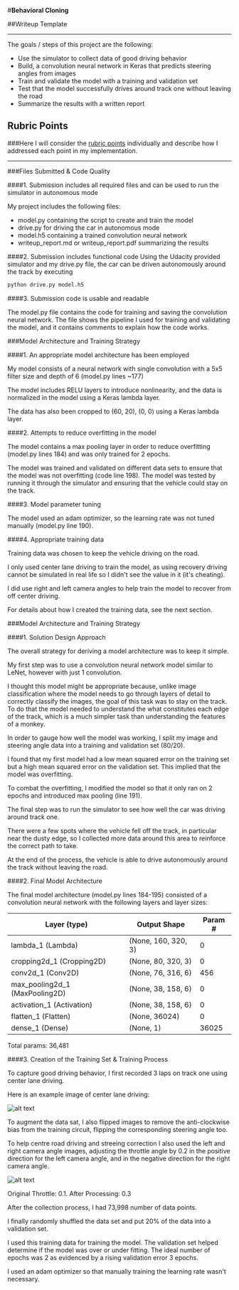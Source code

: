 #**Behavioral Cloning** 

##Writeup Template

---

The goals / steps of this project are the following:
* Use the simulator to collect data of good driving behavior
* Build, a convolution neural network in Keras that predicts steering angles from images
* Train and validate the model with a training and validation set
* Test that the model successfully drives around track one without leaving the road
* Summarize the results with a written report


[//]: # (Image References)

[image1]: ./examples/placeholder.png "Model Visualization"
[image2]: ./examples/placeholder.png "Grayscaling"
[image3]: ./examples/placeholder_small.png "Recovery Image"
[image4]: ./examples/placeholder_small.png "Recovery Image"
[image5]: ./examples/placeholder_small.png "Recovery Image"
[image6]: ./examples/placeholder_small.png "Normal Image"
[image7]: ./examples/placeholder_small.png "Flipped Image"

## Rubric Points
###Here I will consider the [rubric points](https://review.udacity.com/#!/rubrics/432/view) individually and describe how I addressed each point in my implementation.  

---
###Files Submitted & Code Quality

####1. Submission includes all required files and can be used to run the simulator in autonomous mode

My project includes the following files:
* model.py containing the script to create and train the model
* drive.py for driving the car in autonomous mode
* model.h5 containing a trained convolution neural network 
* writeup_report.md or writeup_report.pdf summarizing the results

####2. Submission includes functional code
Using the Udacity provided simulator and my drive.py file, the car can be driven autonomously around the track by executing 
```sh
python drive.py model.h5
```

####3. Submission code is usable and readable

The model.py file contains the code for training and saving the convolution neural network. The file shows the pipeline I used for training and validating the model, and it contains comments to explain how the code works.

###Model Architecture and Training Strategy

####1. An appropriate model architecture has been employed

My model consists of a neural network with single convolution with a 5x5 filter size 
and depth of 6 (model.py lines ~177) 

The model includes RELU layers to introduce nonlinearity, 
and the data is normalized in the model using a Keras lambda layer. 

The data has also been cropped to (60, 20), (0, 0) using a Keras lambda layer.

####2. Attempts to reduce overfitting in the model

The model contains a max pooling layer in order to reduce overfitting (model.py lines 184) and 
was only trained for 2 epochs.

The model was trained and validated on different data sets to ensure that the model was not overfitting (code line 198). 
The model was tested by running it through the simulator and ensuring that the vehicle could stay on the track.

####3. Model parameter tuning

The model used an adam optimizer, so the learning rate was not tuned manually (model.py line 190).

####4. Appropriate training data

Training data was chosen to keep the vehicle driving on the road. 

I only used center lane driving to train the model, 
as using recovery driving cannot be simulated in real life so I didn't see the value in it (it's cheating).

I did use right and left camera angles to help train the model to recover from off center driving.

For details about how I created the training data, see the next section. 

###Model Architecture and Training Strategy

####1. Solution Design Approach

The overall strategy for deriving a model architecture was to keep it simple. 

My first step was to use a convolution neural network model similar to LeNet, however with just 1
convolution.

I thought this model might be appropriate because, unlike image classification where the model needs to go through layers of detail to correctly classify the 
images, the goal of this task was to stay on the track. To do that the model needed to understand 
the what constitutes each edge of the track, which is a much simpler task than understanding the
features of a monkey.

In order to gauge how well the model was working, I split my image and steering angle 
data into a training and validation set (80/20). 

I found that my first model had a low mean squared error on the training set 
but a high mean squared error on the validation set. This implied that the model was overfitting. 

To combat the overfitting, I modified the model so that it only ran on 2 epochs and introduced max pooling (line 191).

The final step was to run the simulator to see how well the car was driving around track one. 

There were a few spots where the vehicle fell off the track, in particular 
near the dusty edge, so I collected more data around this area to reinforce 
the correct path to take.

At the end of the process, the vehicle is able to drive autonomously around the track without leaving the road.

####2. Final Model Architecture

The final model architecture (model.py lines 184-195) consisted of a convolution neural network with the following layers and layer sizes:


| Layer (type)                   | Output Shape        | Param # |
|--------------------------------|---------------------|---------|
| lambda_1 (Lambda)              | (None, 160, 320, 3) | 0       |
| cropping2d_1 (Cropping2D)      | (None, 80, 320, 3)  | 0       |
| conv2d_1 (Conv2D)              | (None, 76, 316, 6)  | 456     |
| max_pooling2d_1 (MaxPooling2D) | (None, 38, 158, 6)  | 0       |
| activation_1 (Activation)      | (None, 38, 158, 6)  | 0       |
| flatten_1 (Flatten)            | (None, 36024)       | 0       |
| dense_1 (Dense)                | (None, 1)           | 36025   |

Total params: 36,481

####3. Creation of the Training Set & Training Process

To capture good driving behavior, I first recorded 3 laps on track one 
using center lane driving. 

Here is an example image of center lane driving:

![alt text]("center_2017_04_10_16_06_26_145.jpg")

To augment the data sat, I also flipped images to remove the anti-clockwise 
bias from the training circuit, flipping the corresponding steering angle too.

To help centre road driving and streeing correction I also used the left and 
right camera angle images, adjusting the throttle angle by 0.2 in the 
positive direction for the left camera angle, and in the negative 
direction for the right camera angle.

![alt text]("center_2017_04_10_16_06_26_145.jpg")

Original Throttle: 0.1. After Processing: 0.3
 
After the collection process, I had 73,998 number of data points.


I finally randomly shuffled the data set and put 20% of the data into a validation set. 

I used this training data for training the model. The validation set helped 
determine if the model was over or under fitting. The ideal number of epochs 
was 2 as evidenced by a rising validation error 3 epochs.
 
I used an adam optimizer so that manually training the learning rate wasn't necessary.
